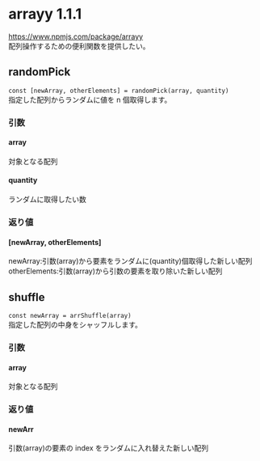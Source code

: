 # arrayy 1.1.1

https://www.npmjs.com/package/arrayy
<br >
配列操作するための便利関数を提供したい。
<br >

## randomPick

`const [newArray, otherElements] = randomPick(array, quantity)`
<br >
指定した配列からランダムに値を n 個取得します。
<br >

### 引数

#### array

対象となる配列

#### quantity

ランダムに取得したい数

### 返り値

#### [newArray, otherElements]

newArray:引数(array)から要素をランダムに(quantity)個取得した新しい配列
<br />
otherElements:引数(array)から引数の要素を取り除いた新しい配列

## shuffle

`const newArray = arrShuffle(array)`
<br >
指定した配列の中身をシャッフルします。
<br >

### 引数

#### array

対象となる配列

### 返り値

#### newArr

引数(array)の要素の index をランダムに入れ替えた新しい配列
